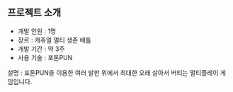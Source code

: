 ## 프로젝트 소개

- 개발 인원 : 1명
- 장르 : 캐쥬얼 멀티 생존 배틀
- 개발 기간 : 약 3주
- 사용 기술 : 포톤PUN
  
설명 : 포톤PUN을 이용한 여러 발판 위에서 최대한 오래 살아서 버티는 멀티플레이 게임입니다. 
